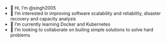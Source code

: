 - 👋 Hi, I’m @singh2005
- 👀 I’m interested in improving software scalability and reliability, disaster recovery and capacity analysis
- 🌱 I’m currently learning Docker and Kubernetes
- 💞️ I’m looking to collaborate on builing simple solutions to solve hard problems

<!---
singh2005/singh2005 is a ✨ special ✨ repository because its `README.md` (this file) appears on your GitHub profile.
You can click the Preview link to take a look at your changes.
--->

